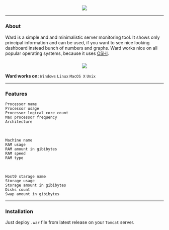 <h3 align = "center">
  <img src = "https://steamuserimages-a.akamaihd.net/ugc/1012690662470353073/FC58F696881C05DF43E3D45E707E2A35E9176E91/"/>
</h3>

---

### About

Ward is a simple and and minimalistic server monitoring tool. 
It shows only principal information and can be used, if you want to see nice looking dashboard instead bunch of numbers and graphs.
Ward works nice on all popular operating systems, because it uses [OSHI](https://github.com/oshi/oshi).

<h3 align = "center">
  <img src = "https://steamuserimages-a.akamaihd.net/ugc/1021699938952362350/2AFBA3591104BC3B36DEBEC33D8FED4909A0149D/"/>
</h3>

**Ward works on:** `Windows` `Linux` `MacOS X` `Unix`

---

 ### Features
    Processor name
    Processor usage
    Processor logical core count
    Max processor frequency
    Architecture

<br>

    Machine name
    RAM usage
    RAM amount in gibibytes
    RAM speed
    RAM type

<br>

    Host0 starage name
    Storage usage
    Storage amount in gibibytes
    Disks count
    Swap amount in gibibytes

---

### Installation
Just deploy `.war` file from latest release on your `Tomcat` server.
